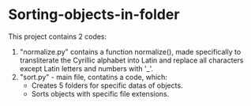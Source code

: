 # Sorting-objects-in-folder
This project contains 2 codes:
1. "normalize.py" contains a function normalize(), made specifically to transliterate the Cyrillic alphabet into Latin and replace all characters except Latin letters and numbers with '_'.
2. "sort.py" - main file, contatins a code, which:
   * Creates 5 folders for specific datas of objects.
   * Sorts objects with specific file extensions.

